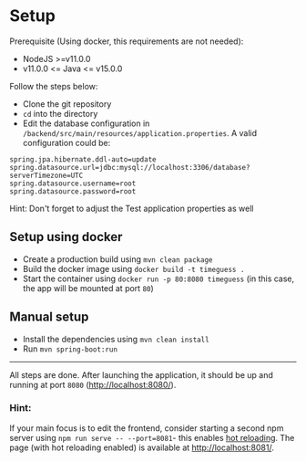 # Setup

Prerequisite (Using docker, this requirements are not needed): 
* NodeJS >=v11.0.0
* v11.0.0 <= Java <= v15.0.0

Follow the steps below:
 * Clone the git repository
 * `cd` into the directory
 * Edit the database configuration in `/backend/src/main/resources/application.properties`. A valid configuration could be:
```
spring.jpa.hibernate.ddl-auto=update
spring.datasource.url=jdbc:mysql://localhost:3306/database?serverTimezone=UTC
spring.datasource.username=root
spring.datasource.password=root
```

Hint: Don't forget to adjust the Test application properties as well

## Setup using docker
 * Create a production build using `mvn clean package`
 * Build the docker image using `docker build -t timeguess .`
 * Start the container using `docker run -p 80:8080 timeguess` (in this case, the app will be mounted at port `80`)

## Manual setup
 * Install the dependencies using `mvn clean install`
 * Run `mvn spring-boot:run`
---

All steps are done. After launching the application, it should be up and running at port `8080` ([http://localhost:8080/](http://localhost:8080/)).

### Hint:
If your main focus is to edit the frontend, consider starting a second npm server using `npm run serve -- --port=8081`- this enables [hot reloading](https://stackoverflow.com/questions/41428954/what-is-the-difference-between-hot-reloading-and-live-reloading-in-react-native). The page (with hot reloading enabled) is available at [http://localhost:8081/](http://localhost:8081/).